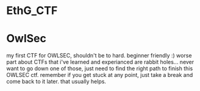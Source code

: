 # EthG_CTF
# OwlSec
my first CTF for OWLSEC, shouldn't be to hard. beginner friendly :)
worse part about CTFs that i've learned and experianced are rabbit holes... never want to go down one of those, just need to find the right path to finish this OWLSEC ctf.
remember if you get stuck at any point, just take a break and come back to it later. that usually helps.
